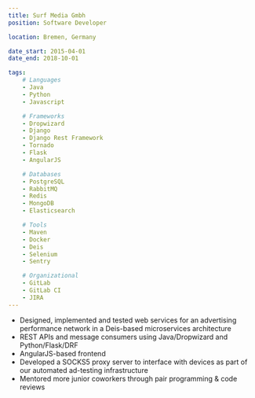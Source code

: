 ```yaml
---
title: Surf Media Gmbh
position: Software Developer

location: Bremen, Germany

date_start: 2015-04-01
date_end: 2018-10-01

tags:
    # Languages
    - Java
    - Python
    - Javascript

    # Frameworks
    - Dropwizard
    - Django
    - Django Rest Framework
    - Tornado
    - Flask
    - AngularJS

    # Databases
    - PostgreSQL
    - RabbitMQ
    - Redis
    - MongoDB
    - Elasticsearch

    # Tools
    - Maven
    - Docker
    - Deis
    - Selenium
    - Sentry

    # Organizational
    - GitLab
    - GitLab CI
    - JIRA
---
```

* Designed, implemented and tested web services for an advertising performance network in a Deis-based microservices architecture
* REST APIs and message consumers using Java/Dropwizard and Python/Flask/DRF
* AngularJS-based frontend
* Developed a SOCKS5 proxy server to interface with devices as part of our automated ad-testing infrastructure
* Mentored more junior coworkers through pair programming & code reviews

